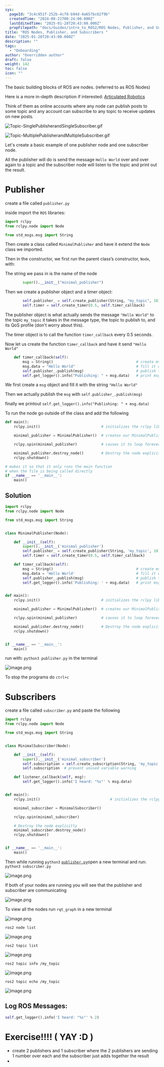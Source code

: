 ```yaml
---
sys:
  pageId: "3c4c951f-252b-4cf8-b94d-4a657bc62f9b"
  createdTime: "2024-08-21T00:24:00.000Z"
  lastEditedTime: "2025-01-28T20:43:00.000Z"
  propFilepath: "docs/Guides/intro_to_ROS2/ROS Nodes, Publisher, and Subscribers .md"
title: "ROS Nodes, Publisher, and Subscribers "
date: "2025-01-28T20:43:00.000Z"
description: ""
tags:
  - "Onboarding"
author: "Overridden author"
draft: false
weight: 142
toc: false
icon: ""
---
```


The basic building blocks of ROS are nodes. (referred to as ROS Nodes)

Here is a more in-depth description if interested: [Articulated Robotics](https://articulatedrobotics.xyz/tutorials/ready-for-ros/ros-overview#2-nodes)

Think of them as online accounts where any node can publish posts to some topic and any account can subscribe to any topic to receive updates on new posts.

![Topic-SinglePublisherandSingleSubscriber.gif](https://docs.ros.org/en/humble/_images/Topic-SinglePublisherandSingleSubscriber.gif)

![Topic-MultiplePublisherandMultipleSubscriber.gif](https://docs.ros.org/en/humble/_images/Topic-MultiplePublisherandMultipleSubscriber.gif)

Let's create a basic example of one publisher node and one subscriber node.

All the publisher will do is send the message `Hello World` over and over again to a topic and the subscriber node will listen to the topic and print out the result.

# Publisher

create a file called `publisher.py` 

inside import the `ROS` libraries:

```python
import rclpy
from rclpy.node import Node

from std_msgs.msg import String
```

Then create a class called `MinimalPublisher` and have it extend the `Node` class we imported.

Then in the constructor, we first run the parent class’s constructor, `Node`, with:

The string we pass in is the name of the node

```python
        super().__init__("minimal_publisher")
```

Then we create a publisher object and a timer object:

```python
        self.publisher_ = self.create_publisher(String, "my_topic", 10)
        self.timer = self.create_timer(0.5, self.timer_callback)
```

The publisher object is what actually sends the message `"Hello World"` to the topic `my_topic` it takes in the message type, the topic to publish to, and its QoS profile (don't worry about this).

The timer object is to call the function `timer_callback` every 0.5 seconds.

Now let us create the function `timer_callback` and have it send `"Hello World"`

```python
    def timer_callback(self):
        msg = String()                                      # create msg object
        msg.data = "Hello World"                            # fill it with data
        self.publisher_.publish(msg)                        # publish the message
        self.get_logger().info("Publishing: " + msg.data)   # print msg
```

We first create a `msg` object and fill it with the string `"Hello World"`

Then we actually publish the `msg` with `self.publisher_.publish(msg)`

finally we printout `self.get_logger().info("Publishing: " + msg.data)`

To run the node go outside of the class and add the following

```python
def main():
    rclpy.init()                            # initializes the rclpy library

    minimal_publisher = MinimalPublisher()  # creates our MinimalPublisher object

    rclpy.spin(minimal_publisher)           # causes it to loop forever

    minimal_publisher.destroy_node()        # Destroy the node explicitly
    rclpy.shutdown()

# makes it so that it only runs the main function
# when the file is being called directly
if __name__ == '__main__': 
    main()
```

## Solution

```python
import rclpy
from rclpy.node import Node

from std_msgs.msg import String


class MinimalPublisher(Node):

    def __init__(self):
        super().__init__('minimal_publisher')
        self.publisher_ = self.create_publisher(String, 'my_topic', 10)
        self.timer = self.create_timer(0.5, self.timer_callback)

    def timer_callback(self):
        msg = String()                                      # create msg object
        msg.data = 'Hello World'                            # fill it with data
        self.publisher_.publish(msg)                        # publish the message
        self.get_logger().info('Publishing: ' + msg.data)   # print msg


def main():
    rclpy.init()                            # initializes the rclpy library

    minimal_publisher = MinimalPublisher()  # creates our MinimalPublisher object

    rclpy.spin(minimal_publisher)           # causes it to loop forever

    minimal_publisher.destroy_node()        # Destroy the node explicitly
    rclpy.shutdown()


if __name__ == '__main__':
    main()
```

run with: `python3 publisher.py` in the terminal

![image.png](https://prod-files-secure.s3.us-west-2.amazonaws.com/d518164a-d88e-44d1-a4ee-3adb3bd8bce0/9214accb-ad5b-44f1-a31c-b3167c59138b/image.png?X-Amz-Algorithm=AWS4-HMAC-SHA256&X-Amz-Content-Sha256=UNSIGNED-PAYLOAD&X-Amz-Credential=ASIAZI2LB466TW36ZD4S%2F20250526%2Fus-west-2%2Fs3%2Faws4_request&X-Amz-Date=20250526T093709Z&X-Amz-Expires=3600&X-Amz-Security-Token=IQoJb3JpZ2luX2VjEHkaCXVzLXdlc3QtMiJGMEQCIGruKQ9K3o5pGhpIHaMFUKd92YIHy%2FzK9PcimsiknYp%2BAiBnRQ5%2FB60JfypKPtQ8s%2BYM%2Fw9w%2FzHMsBq9U9ztnq98RSr%2FAwhCEAAaDDYzNzQyMzE4MzgwNSIMaQlNXoHQ1KUPxMpLKtwDItmP1Ob4Gvo37pESGbh81eE%2FxCDkh%2FGxfFEOwDU0Hl9mlc9bEozQaIAchbtT08Ti%2F%2FMBu%2BQn6RJ%2Begl3OuqyRqZAMuF8WIF3KcZWs7xrsU8tfrj2UJiXL0yewYgc8sHODgufnGMpL6jML5YbL7%2Bhhem5V9g5NZoyJMZ5ABd%2FMwImqGyfwOk%2BVBLqRYjxuesPWWA2u8OFtBa47jrn6iZom56VU1MiPf5FFUBrvzrGHVKifDm9N012OciqPyMTgU6RsLjYKOO7hCbMZ5aM4yqSkUSLEVfTUYeqf%2B7eHc8e28KWYpsJfm0LtIFtJMDj%2Bmrk1iEzRvarrD2bVBlXtSBm2wWffi3lV2aecJfmQIohHnI1GmCD9wK1qc5WkFEDRn3HfNR0ay0es35FMvxttVF%2BHtgCaLwR6BJiZZrVYRs2uLRf8guda%2FByOMkTh737UK3oUFD7OrCjkMV7jA9D91g%2FDRH2uP75SDclVu3NqJ11vu%2FLOP%2FTaJIEfn%2FCD%2FUc4XE0KwdDioMwTVs4nw7fDE6Li106SuuKHkjD5H02MPZWDDDME%2BxShCv06x1E8I7fMkMGvqslqSa%2Fi9KRiKg6%2F5eY91WE0qDGnQkJ5lOwMTvlYem07mWGL11UycIdMLww1tbQwQY6pgHVA2IV%2FmVCXb3oA7E9aLSsEaqrVMmnMRQm973d1JRPkegpnPnisjX4aBuqEZkbdNAYau7%2FFw%2FulcbuqobtmA7IM%2Fvdlwd452Y6LUDeh%2B3upXGE58yYOBNu42U57al0%2B%2FINgl80YcYHQj54n8EDnlisv3skPS7UJaYHwK3hTKJetxqQNokb9wvUcL3BwwjiGFojYYrxMgxs%2FW%2B7QvI8hpLnAPWTsnGG&X-Amz-Signature=59dde449d0f2708d4c09c53ff5aa5b89737a4857115457ab4302d7ff9ce59a6b&X-Amz-SignedHeaders=host&x-id=GetObject)

To stop the programs do `ctrl+c`

# Subscribers

create a file called `subscriber.py` and paste the following

```python
import rclpy
from rclpy.node import Node

from std_msgs.msg import String


class MinimalSubscriber(Node):

    def __init__(self):
        super().__init__('minimal_subscriber')
        self.subscription = self.create_subscription(String, 'my_topic', self.listener_callback, 10)
        self.subscription  # prevent unused variable warning

    def listener_callback(self, msg):
        self.get_logger().info('I heard: "%s"' % msg.data)


def main():
    rclpy.init()                                # initializes the rclpy library

    minimal_subscriber = MinimalSubscriber()

    rclpy.spin(minimal_subscriber)

    # Destroy the node explicitly
    minimal_subscriber.destroy_node()
    rclpy.shutdown()


if __name__ == '__main__':
    main()
```

Then while running `python3` [`publisher.py`](http://publisher.py/)open a new terminal and run: `python3 subscriber.py` 

![image.png](https://prod-files-secure.s3.us-west-2.amazonaws.com/d518164a-d88e-44d1-a4ee-3adb3bd8bce0/611fccf2-c738-4dbd-94e9-98f209092866/image.png?X-Amz-Algorithm=AWS4-HMAC-SHA256&X-Amz-Content-Sha256=UNSIGNED-PAYLOAD&X-Amz-Credential=ASIAZI2LB466TW36ZD4S%2F20250526%2Fus-west-2%2Fs3%2Faws4_request&X-Amz-Date=20250526T093709Z&X-Amz-Expires=3600&X-Amz-Security-Token=IQoJb3JpZ2luX2VjEHkaCXVzLXdlc3QtMiJGMEQCIGruKQ9K3o5pGhpIHaMFUKd92YIHy%2FzK9PcimsiknYp%2BAiBnRQ5%2FB60JfypKPtQ8s%2BYM%2Fw9w%2FzHMsBq9U9ztnq98RSr%2FAwhCEAAaDDYzNzQyMzE4MzgwNSIMaQlNXoHQ1KUPxMpLKtwDItmP1Ob4Gvo37pESGbh81eE%2FxCDkh%2FGxfFEOwDU0Hl9mlc9bEozQaIAchbtT08Ti%2F%2FMBu%2BQn6RJ%2Begl3OuqyRqZAMuF8WIF3KcZWs7xrsU8tfrj2UJiXL0yewYgc8sHODgufnGMpL6jML5YbL7%2Bhhem5V9g5NZoyJMZ5ABd%2FMwImqGyfwOk%2BVBLqRYjxuesPWWA2u8OFtBa47jrn6iZom56VU1MiPf5FFUBrvzrGHVKifDm9N012OciqPyMTgU6RsLjYKOO7hCbMZ5aM4yqSkUSLEVfTUYeqf%2B7eHc8e28KWYpsJfm0LtIFtJMDj%2Bmrk1iEzRvarrD2bVBlXtSBm2wWffi3lV2aecJfmQIohHnI1GmCD9wK1qc5WkFEDRn3HfNR0ay0es35FMvxttVF%2BHtgCaLwR6BJiZZrVYRs2uLRf8guda%2FByOMkTh737UK3oUFD7OrCjkMV7jA9D91g%2FDRH2uP75SDclVu3NqJ11vu%2FLOP%2FTaJIEfn%2FCD%2FUc4XE0KwdDioMwTVs4nw7fDE6Li106SuuKHkjD5H02MPZWDDDME%2BxShCv06x1E8I7fMkMGvqslqSa%2Fi9KRiKg6%2F5eY91WE0qDGnQkJ5lOwMTvlYem07mWGL11UycIdMLww1tbQwQY6pgHVA2IV%2FmVCXb3oA7E9aLSsEaqrVMmnMRQm973d1JRPkegpnPnisjX4aBuqEZkbdNAYau7%2FFw%2FulcbuqobtmA7IM%2Fvdlwd452Y6LUDeh%2B3upXGE58yYOBNu42U57al0%2B%2FINgl80YcYHQj54n8EDnlisv3skPS7UJaYHwK3hTKJetxqQNokb9wvUcL3BwwjiGFojYYrxMgxs%2FW%2B7QvI8hpLnAPWTsnGG&X-Amz-Signature=fc3194b518ff847f73662322095a96f9a639779e4a7db3074a80bae7783d15c7&X-Amz-SignedHeaders=host&x-id=GetObject)

If both of your nodes are running you will see that the publisher and subscriber are communicating

![image.png](https://prod-files-secure.s3.us-west-2.amazonaws.com/d518164a-d88e-44d1-a4ee-3adb3bd8bce0/eea428b5-1cf0-43bb-a30b-81cbaf6c5c78/image.png?X-Amz-Algorithm=AWS4-HMAC-SHA256&X-Amz-Content-Sha256=UNSIGNED-PAYLOAD&X-Amz-Credential=ASIAZI2LB466TW36ZD4S%2F20250526%2Fus-west-2%2Fs3%2Faws4_request&X-Amz-Date=20250526T093709Z&X-Amz-Expires=3600&X-Amz-Security-Token=IQoJb3JpZ2luX2VjEHkaCXVzLXdlc3QtMiJGMEQCIGruKQ9K3o5pGhpIHaMFUKd92YIHy%2FzK9PcimsiknYp%2BAiBnRQ5%2FB60JfypKPtQ8s%2BYM%2Fw9w%2FzHMsBq9U9ztnq98RSr%2FAwhCEAAaDDYzNzQyMzE4MzgwNSIMaQlNXoHQ1KUPxMpLKtwDItmP1Ob4Gvo37pESGbh81eE%2FxCDkh%2FGxfFEOwDU0Hl9mlc9bEozQaIAchbtT08Ti%2F%2FMBu%2BQn6RJ%2Begl3OuqyRqZAMuF8WIF3KcZWs7xrsU8tfrj2UJiXL0yewYgc8sHODgufnGMpL6jML5YbL7%2Bhhem5V9g5NZoyJMZ5ABd%2FMwImqGyfwOk%2BVBLqRYjxuesPWWA2u8OFtBa47jrn6iZom56VU1MiPf5FFUBrvzrGHVKifDm9N012OciqPyMTgU6RsLjYKOO7hCbMZ5aM4yqSkUSLEVfTUYeqf%2B7eHc8e28KWYpsJfm0LtIFtJMDj%2Bmrk1iEzRvarrD2bVBlXtSBm2wWffi3lV2aecJfmQIohHnI1GmCD9wK1qc5WkFEDRn3HfNR0ay0es35FMvxttVF%2BHtgCaLwR6BJiZZrVYRs2uLRf8guda%2FByOMkTh737UK3oUFD7OrCjkMV7jA9D91g%2FDRH2uP75SDclVu3NqJ11vu%2FLOP%2FTaJIEfn%2FCD%2FUc4XE0KwdDioMwTVs4nw7fDE6Li106SuuKHkjD5H02MPZWDDDME%2BxShCv06x1E8I7fMkMGvqslqSa%2Fi9KRiKg6%2F5eY91WE0qDGnQkJ5lOwMTvlYem07mWGL11UycIdMLww1tbQwQY6pgHVA2IV%2FmVCXb3oA7E9aLSsEaqrVMmnMRQm973d1JRPkegpnPnisjX4aBuqEZkbdNAYau7%2FFw%2FulcbuqobtmA7IM%2Fvdlwd452Y6LUDeh%2B3upXGE58yYOBNu42U57al0%2B%2FINgl80YcYHQj54n8EDnlisv3skPS7UJaYHwK3hTKJetxqQNokb9wvUcL3BwwjiGFojYYrxMgxs%2FW%2B7QvI8hpLnAPWTsnGG&X-Amz-Signature=3af389e6526eebe64062b9f87fee255799469fe50690b7883a703db48c0e1a40&X-Amz-SignedHeaders=host&x-id=GetObject)

To view all the nodes run `rqt_graph` in a new terminal

![image.png](https://prod-files-secure.s3.us-west-2.amazonaws.com/d518164a-d88e-44d1-a4ee-3adb3bd8bce0/1d98e964-4318-4d62-b5c4-8c8f78368598/image.png?X-Amz-Algorithm=AWS4-HMAC-SHA256&X-Amz-Content-Sha256=UNSIGNED-PAYLOAD&X-Amz-Credential=ASIAZI2LB466TW36ZD4S%2F20250526%2Fus-west-2%2Fs3%2Faws4_request&X-Amz-Date=20250526T093709Z&X-Amz-Expires=3600&X-Amz-Security-Token=IQoJb3JpZ2luX2VjEHkaCXVzLXdlc3QtMiJGMEQCIGruKQ9K3o5pGhpIHaMFUKd92YIHy%2FzK9PcimsiknYp%2BAiBnRQ5%2FB60JfypKPtQ8s%2BYM%2Fw9w%2FzHMsBq9U9ztnq98RSr%2FAwhCEAAaDDYzNzQyMzE4MzgwNSIMaQlNXoHQ1KUPxMpLKtwDItmP1Ob4Gvo37pESGbh81eE%2FxCDkh%2FGxfFEOwDU0Hl9mlc9bEozQaIAchbtT08Ti%2F%2FMBu%2BQn6RJ%2Begl3OuqyRqZAMuF8WIF3KcZWs7xrsU8tfrj2UJiXL0yewYgc8sHODgufnGMpL6jML5YbL7%2Bhhem5V9g5NZoyJMZ5ABd%2FMwImqGyfwOk%2BVBLqRYjxuesPWWA2u8OFtBa47jrn6iZom56VU1MiPf5FFUBrvzrGHVKifDm9N012OciqPyMTgU6RsLjYKOO7hCbMZ5aM4yqSkUSLEVfTUYeqf%2B7eHc8e28KWYpsJfm0LtIFtJMDj%2Bmrk1iEzRvarrD2bVBlXtSBm2wWffi3lV2aecJfmQIohHnI1GmCD9wK1qc5WkFEDRn3HfNR0ay0es35FMvxttVF%2BHtgCaLwR6BJiZZrVYRs2uLRf8guda%2FByOMkTh737UK3oUFD7OrCjkMV7jA9D91g%2FDRH2uP75SDclVu3NqJ11vu%2FLOP%2FTaJIEfn%2FCD%2FUc4XE0KwdDioMwTVs4nw7fDE6Li106SuuKHkjD5H02MPZWDDDME%2BxShCv06x1E8I7fMkMGvqslqSa%2Fi9KRiKg6%2F5eY91WE0qDGnQkJ5lOwMTvlYem07mWGL11UycIdMLww1tbQwQY6pgHVA2IV%2FmVCXb3oA7E9aLSsEaqrVMmnMRQm973d1JRPkegpnPnisjX4aBuqEZkbdNAYau7%2FFw%2FulcbuqobtmA7IM%2Fvdlwd452Y6LUDeh%2B3upXGE58yYOBNu42U57al0%2B%2FINgl80YcYHQj54n8EDnlisv3skPS7UJaYHwK3hTKJetxqQNokb9wvUcL3BwwjiGFojYYrxMgxs%2FW%2B7QvI8hpLnAPWTsnGG&X-Amz-Signature=c49bc514d0c6431d38f3a196fd7fd1c92b7fcc08b7e6dae6afe66faebe601c60&X-Amz-SignedHeaders=host&x-id=GetObject)

`ros2 node list`

![image.png](https://prod-files-secure.s3.us-west-2.amazonaws.com/d518164a-d88e-44d1-a4ee-3adb3bd8bce0/680ac8cf-e6d9-4164-9ece-5b9a6fccffee/image.png?X-Amz-Algorithm=AWS4-HMAC-SHA256&X-Amz-Content-Sha256=UNSIGNED-PAYLOAD&X-Amz-Credential=ASIAZI2LB466TW36ZD4S%2F20250526%2Fus-west-2%2Fs3%2Faws4_request&X-Amz-Date=20250526T093709Z&X-Amz-Expires=3600&X-Amz-Security-Token=IQoJb3JpZ2luX2VjEHkaCXVzLXdlc3QtMiJGMEQCIGruKQ9K3o5pGhpIHaMFUKd92YIHy%2FzK9PcimsiknYp%2BAiBnRQ5%2FB60JfypKPtQ8s%2BYM%2Fw9w%2FzHMsBq9U9ztnq98RSr%2FAwhCEAAaDDYzNzQyMzE4MzgwNSIMaQlNXoHQ1KUPxMpLKtwDItmP1Ob4Gvo37pESGbh81eE%2FxCDkh%2FGxfFEOwDU0Hl9mlc9bEozQaIAchbtT08Ti%2F%2FMBu%2BQn6RJ%2Begl3OuqyRqZAMuF8WIF3KcZWs7xrsU8tfrj2UJiXL0yewYgc8sHODgufnGMpL6jML5YbL7%2Bhhem5V9g5NZoyJMZ5ABd%2FMwImqGyfwOk%2BVBLqRYjxuesPWWA2u8OFtBa47jrn6iZom56VU1MiPf5FFUBrvzrGHVKifDm9N012OciqPyMTgU6RsLjYKOO7hCbMZ5aM4yqSkUSLEVfTUYeqf%2B7eHc8e28KWYpsJfm0LtIFtJMDj%2Bmrk1iEzRvarrD2bVBlXtSBm2wWffi3lV2aecJfmQIohHnI1GmCD9wK1qc5WkFEDRn3HfNR0ay0es35FMvxttVF%2BHtgCaLwR6BJiZZrVYRs2uLRf8guda%2FByOMkTh737UK3oUFD7OrCjkMV7jA9D91g%2FDRH2uP75SDclVu3NqJ11vu%2FLOP%2FTaJIEfn%2FCD%2FUc4XE0KwdDioMwTVs4nw7fDE6Li106SuuKHkjD5H02MPZWDDDME%2BxShCv06x1E8I7fMkMGvqslqSa%2Fi9KRiKg6%2F5eY91WE0qDGnQkJ5lOwMTvlYem07mWGL11UycIdMLww1tbQwQY6pgHVA2IV%2FmVCXb3oA7E9aLSsEaqrVMmnMRQm973d1JRPkegpnPnisjX4aBuqEZkbdNAYau7%2FFw%2FulcbuqobtmA7IM%2Fvdlwd452Y6LUDeh%2B3upXGE58yYOBNu42U57al0%2B%2FINgl80YcYHQj54n8EDnlisv3skPS7UJaYHwK3hTKJetxqQNokb9wvUcL3BwwjiGFojYYrxMgxs%2FW%2B7QvI8hpLnAPWTsnGG&X-Amz-Signature=8c69a19cf203bffed54bedbd1cd2a7b811c84e507cdf32dc91770a2fc742fc67&X-Amz-SignedHeaders=host&x-id=GetObject)

`ros2 topic list`

![image.png](https://prod-files-secure.s3.us-west-2.amazonaws.com/d518164a-d88e-44d1-a4ee-3adb3bd8bce0/eee2ebe1-27ef-4a4a-96fb-2ca54126fb29/image.png?X-Amz-Algorithm=AWS4-HMAC-SHA256&X-Amz-Content-Sha256=UNSIGNED-PAYLOAD&X-Amz-Credential=ASIAZI2LB466TW36ZD4S%2F20250526%2Fus-west-2%2Fs3%2Faws4_request&X-Amz-Date=20250526T093709Z&X-Amz-Expires=3600&X-Amz-Security-Token=IQoJb3JpZ2luX2VjEHkaCXVzLXdlc3QtMiJGMEQCIGruKQ9K3o5pGhpIHaMFUKd92YIHy%2FzK9PcimsiknYp%2BAiBnRQ5%2FB60JfypKPtQ8s%2BYM%2Fw9w%2FzHMsBq9U9ztnq98RSr%2FAwhCEAAaDDYzNzQyMzE4MzgwNSIMaQlNXoHQ1KUPxMpLKtwDItmP1Ob4Gvo37pESGbh81eE%2FxCDkh%2FGxfFEOwDU0Hl9mlc9bEozQaIAchbtT08Ti%2F%2FMBu%2BQn6RJ%2Begl3OuqyRqZAMuF8WIF3KcZWs7xrsU8tfrj2UJiXL0yewYgc8sHODgufnGMpL6jML5YbL7%2Bhhem5V9g5NZoyJMZ5ABd%2FMwImqGyfwOk%2BVBLqRYjxuesPWWA2u8OFtBa47jrn6iZom56VU1MiPf5FFUBrvzrGHVKifDm9N012OciqPyMTgU6RsLjYKOO7hCbMZ5aM4yqSkUSLEVfTUYeqf%2B7eHc8e28KWYpsJfm0LtIFtJMDj%2Bmrk1iEzRvarrD2bVBlXtSBm2wWffi3lV2aecJfmQIohHnI1GmCD9wK1qc5WkFEDRn3HfNR0ay0es35FMvxttVF%2BHtgCaLwR6BJiZZrVYRs2uLRf8guda%2FByOMkTh737UK3oUFD7OrCjkMV7jA9D91g%2FDRH2uP75SDclVu3NqJ11vu%2FLOP%2FTaJIEfn%2FCD%2FUc4XE0KwdDioMwTVs4nw7fDE6Li106SuuKHkjD5H02MPZWDDDME%2BxShCv06x1E8I7fMkMGvqslqSa%2Fi9KRiKg6%2F5eY91WE0qDGnQkJ5lOwMTvlYem07mWGL11UycIdMLww1tbQwQY6pgHVA2IV%2FmVCXb3oA7E9aLSsEaqrVMmnMRQm973d1JRPkegpnPnisjX4aBuqEZkbdNAYau7%2FFw%2FulcbuqobtmA7IM%2Fvdlwd452Y6LUDeh%2B3upXGE58yYOBNu42U57al0%2B%2FINgl80YcYHQj54n8EDnlisv3skPS7UJaYHwK3hTKJetxqQNokb9wvUcL3BwwjiGFojYYrxMgxs%2FW%2B7QvI8hpLnAPWTsnGG&X-Amz-Signature=b090c096ec379286774f24f4dac41996040b42f55a8951944ef5573629d6386d&X-Amz-SignedHeaders=host&x-id=GetObject)

`ros2 topic info /my_topic`

![image.png](https://prod-files-secure.s3.us-west-2.amazonaws.com/d518164a-d88e-44d1-a4ee-3adb3bd8bce0/6288ef12-cb9e-406f-b9eb-65feed3a9011/image.png?X-Amz-Algorithm=AWS4-HMAC-SHA256&X-Amz-Content-Sha256=UNSIGNED-PAYLOAD&X-Amz-Credential=ASIAZI2LB466TW36ZD4S%2F20250526%2Fus-west-2%2Fs3%2Faws4_request&X-Amz-Date=20250526T093709Z&X-Amz-Expires=3600&X-Amz-Security-Token=IQoJb3JpZ2luX2VjEHkaCXVzLXdlc3QtMiJGMEQCIGruKQ9K3o5pGhpIHaMFUKd92YIHy%2FzK9PcimsiknYp%2BAiBnRQ5%2FB60JfypKPtQ8s%2BYM%2Fw9w%2FzHMsBq9U9ztnq98RSr%2FAwhCEAAaDDYzNzQyMzE4MzgwNSIMaQlNXoHQ1KUPxMpLKtwDItmP1Ob4Gvo37pESGbh81eE%2FxCDkh%2FGxfFEOwDU0Hl9mlc9bEozQaIAchbtT08Ti%2F%2FMBu%2BQn6RJ%2Begl3OuqyRqZAMuF8WIF3KcZWs7xrsU8tfrj2UJiXL0yewYgc8sHODgufnGMpL6jML5YbL7%2Bhhem5V9g5NZoyJMZ5ABd%2FMwImqGyfwOk%2BVBLqRYjxuesPWWA2u8OFtBa47jrn6iZom56VU1MiPf5FFUBrvzrGHVKifDm9N012OciqPyMTgU6RsLjYKOO7hCbMZ5aM4yqSkUSLEVfTUYeqf%2B7eHc8e28KWYpsJfm0LtIFtJMDj%2Bmrk1iEzRvarrD2bVBlXtSBm2wWffi3lV2aecJfmQIohHnI1GmCD9wK1qc5WkFEDRn3HfNR0ay0es35FMvxttVF%2BHtgCaLwR6BJiZZrVYRs2uLRf8guda%2FByOMkTh737UK3oUFD7OrCjkMV7jA9D91g%2FDRH2uP75SDclVu3NqJ11vu%2FLOP%2FTaJIEfn%2FCD%2FUc4XE0KwdDioMwTVs4nw7fDE6Li106SuuKHkjD5H02MPZWDDDME%2BxShCv06x1E8I7fMkMGvqslqSa%2Fi9KRiKg6%2F5eY91WE0qDGnQkJ5lOwMTvlYem07mWGL11UycIdMLww1tbQwQY6pgHVA2IV%2FmVCXb3oA7E9aLSsEaqrVMmnMRQm973d1JRPkegpnPnisjX4aBuqEZkbdNAYau7%2FFw%2FulcbuqobtmA7IM%2Fvdlwd452Y6LUDeh%2B3upXGE58yYOBNu42U57al0%2B%2FINgl80YcYHQj54n8EDnlisv3skPS7UJaYHwK3hTKJetxqQNokb9wvUcL3BwwjiGFojYYrxMgxs%2FW%2B7QvI8hpLnAPWTsnGG&X-Amz-Signature=436dba07becf842d4e7ec4a44c8db433300d2eb9ea2b4f9d0249ac05d5917f0d&X-Amz-SignedHeaders=host&x-id=GetObject)

`ros2 topic echo /my_topic`

![image.png](https://prod-files-secure.s3.us-west-2.amazonaws.com/d518164a-d88e-44d1-a4ee-3adb3bd8bce0/0a6fcb4d-422d-4a6c-a803-749ef4adf2c6/image.png?X-Amz-Algorithm=AWS4-HMAC-SHA256&X-Amz-Content-Sha256=UNSIGNED-PAYLOAD&X-Amz-Credential=ASIAZI2LB466TW36ZD4S%2F20250526%2Fus-west-2%2Fs3%2Faws4_request&X-Amz-Date=20250526T093709Z&X-Amz-Expires=3600&X-Amz-Security-Token=IQoJb3JpZ2luX2VjEHkaCXVzLXdlc3QtMiJGMEQCIGruKQ9K3o5pGhpIHaMFUKd92YIHy%2FzK9PcimsiknYp%2BAiBnRQ5%2FB60JfypKPtQ8s%2BYM%2Fw9w%2FzHMsBq9U9ztnq98RSr%2FAwhCEAAaDDYzNzQyMzE4MzgwNSIMaQlNXoHQ1KUPxMpLKtwDItmP1Ob4Gvo37pESGbh81eE%2FxCDkh%2FGxfFEOwDU0Hl9mlc9bEozQaIAchbtT08Ti%2F%2FMBu%2BQn6RJ%2Begl3OuqyRqZAMuF8WIF3KcZWs7xrsU8tfrj2UJiXL0yewYgc8sHODgufnGMpL6jML5YbL7%2Bhhem5V9g5NZoyJMZ5ABd%2FMwImqGyfwOk%2BVBLqRYjxuesPWWA2u8OFtBa47jrn6iZom56VU1MiPf5FFUBrvzrGHVKifDm9N012OciqPyMTgU6RsLjYKOO7hCbMZ5aM4yqSkUSLEVfTUYeqf%2B7eHc8e28KWYpsJfm0LtIFtJMDj%2Bmrk1iEzRvarrD2bVBlXtSBm2wWffi3lV2aecJfmQIohHnI1GmCD9wK1qc5WkFEDRn3HfNR0ay0es35FMvxttVF%2BHtgCaLwR6BJiZZrVYRs2uLRf8guda%2FByOMkTh737UK3oUFD7OrCjkMV7jA9D91g%2FDRH2uP75SDclVu3NqJ11vu%2FLOP%2FTaJIEfn%2FCD%2FUc4XE0KwdDioMwTVs4nw7fDE6Li106SuuKHkjD5H02MPZWDDDME%2BxShCv06x1E8I7fMkMGvqslqSa%2Fi9KRiKg6%2F5eY91WE0qDGnQkJ5lOwMTvlYem07mWGL11UycIdMLww1tbQwQY6pgHVA2IV%2FmVCXb3oA7E9aLSsEaqrVMmnMRQm973d1JRPkegpnPnisjX4aBuqEZkbdNAYau7%2FFw%2FulcbuqobtmA7IM%2Fvdlwd452Y6LUDeh%2B3upXGE58yYOBNu42U57al0%2B%2FINgl80YcYHQj54n8EDnlisv3skPS7UJaYHwK3hTKJetxqQNokb9wvUcL3BwwjiGFojYYrxMgxs%2FW%2B7QvI8hpLnAPWTsnGG&X-Amz-Signature=659cb249640760efe630db1a25b874bb902222677d78e3cfa8f8cbb109b7a382&X-Amz-SignedHeaders=host&x-id=GetObject)

## Log ROS Messages:

```python
self.get_logger().info('I heard: "%s"' % 2)
```

# Exercise!!!! ( YAY :D )

- create 2 publishers and 1 subscriber where the 2 publishers are sending 1 number over each and the subscriber just adds together the result
- 
